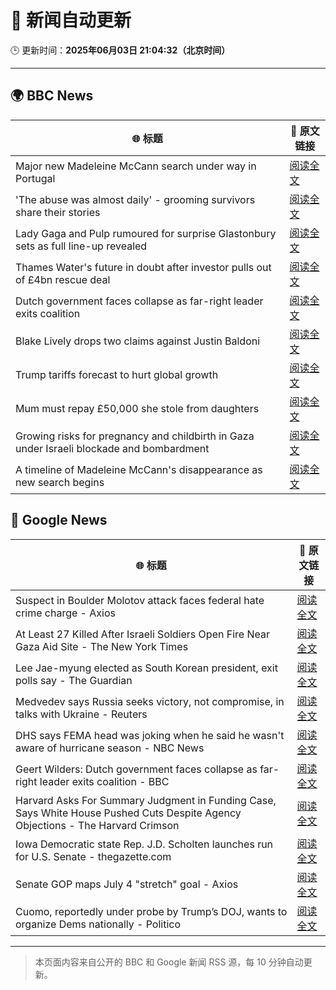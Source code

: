 # 🧠 新闻自动更新

🕒 更新时间：**2025年06月03日 21:04:32（北京时间）**

---

## 🌍 BBC News

| 🌐 标题 | 🔗 原文链接 |
|--------|-------------|
| Major new Madeleine McCann search under way in Portugal | [阅读全文](https://www.bbc.com/news/articles/cy4k1vg34wlo) |
| 'The abuse was almost daily' - grooming survivors share their stories | [阅读全文](https://www.bbc.com/news/articles/c62n72mj113o) |
| Lady Gaga and Pulp rumoured for surprise Glastonbury sets as full line-up revealed | [阅读全文](https://www.bbc.com/news/articles/cx2jd8e6918o) |
| Thames Water's future in doubt after investor pulls out of £4bn rescue deal | [阅读全文](https://www.bbc.com/news/articles/c93leknykvyo) |
| Dutch government faces collapse as far-right leader exits coalition | [阅读全文](https://www.bbc.com/news/articles/c0r1x5yyd5wo) |
| Blake Lively drops two claims against Justin Baldoni | [阅读全文](https://www.bbc.com/news/articles/c62v5g81857o) |
| Trump tariffs forecast to hurt global growth | [阅读全文](https://www.bbc.com/news/articles/cq69j753egeo) |
| Mum must repay £50,000 she stole from daughters | [阅读全文](https://www.bbc.com/news/articles/c780r74m9m2o) |
| Growing risks for pregnancy and childbirth in Gaza under Israeli blockade and bombardment | [阅读全文](https://www.bbc.com/news/articles/c626ljrp21yo) |
| A timeline of Madeleine McCann's disappearance as new search begins | [阅读全文](https://www.bbc.com/news/articles/c2lkwzp0r81o) |

## 📰 Google News

| 🌐 标题 | 🔗 原文链接 |
|--------|-------------|
| Suspect in Boulder Molotov attack faces federal hate crime charge - Axios | [阅读全文](https://news.google.com/rss/articles/CBMigwFBVV95cUxQazJFazRFcWhjR3otX3QtNno0ZERfekR4T2hJX3NaeE1xX1ZNUUtkTW5KVV9pRmZ5c2dwN2lHY19yMEJvYWdKa3RxbEdUd2h5cVpHWjNwZXIxYzZISm1PbmdBeVBVOUlqYlU3YkxYQjluS3JWdlh6Vk1Ya1BSV0JJZkNXbw?oc=5) |
| At Least 27 Killed After Israeli Soldiers Open Fire Near Gaza Aid Site - The New York Times | [阅读全文](https://news.google.com/rss/articles/CBMijwFBVV95cUxPMDBvMjdmN2xPMnloV180MjN4QktkakRvR3Y0OWlmM0V5MkRTZDlQeF90QzkwaGJVN3I1N0ppVnlyVzBhQUVjWGM0R212NXZhVVdUWE9VSkVSZkpNVHNRUGZrM3ZhRW1VTHRGRG1oblNvX2picG41Tmg3TlFJb3lUVnV6Wjl4Nl84dU5yNzNWSQ?oc=5) |
| Lee Jae-myung elected as South Korean president, exit polls say - The Guardian | [阅读全文](https://news.google.com/rss/articles/CBMirAFBVV95cUxQVmdjZ1dlZldwXzBGSGRpdWR1b3B0NDh5ZjJJZGczME5wQXZ1aXhrMFlVYVBsV3RfRFhFZE9fV1dmdEp4SFNfTFhnOE55NDkwU3lxLWRtVlpxV1NWd0JXZ1Bvd0JGTGNBV3JURDJzQXFULVhESXdQNTZybDk0dmZkSlo0M1pTWXVWMV9vOVZsMV9iaHpQcVhfTjQtWkowdHdwZFV5SzRHblZhMW9B?oc=5) |
| Medvedev says Russia seeks victory, not compromise, in talks with Ukraine - Reuters | [阅读全文](https://news.google.com/rss/articles/CBMiuAFBVV95cUxQX2w3OGxJNklOOVltVzA4UnBfMHNFaVRwOHpWZlpmY2pLOElLSC1ZWTFpbFFISFRXWDBaeGkzNVN5dmxBZjN2NzhnX0pCZGNsZFBZdHZacnlxeG5qUUp3UDFJZGlQUzRZSHN0T1pRM1J2WC01Y1pEaE53Q1JPT3VSZ0lMdk15QjViQUpRV3ZPR3FuZkwxNjZxNDJJUkVzT1hFLUpqVXA4R0pkVjA0a0FUZWI4eDM1emxv?oc=5) |
| DHS says FEMA head was joking when he said he wasn't aware of hurricane season - NBC News | [阅读全文](https://news.google.com/rss/articles/CBMivgFBVV95cUxPRGJ3dXV5TkZDZ1JTZmplOENpZjJaYlEyS05QbEdkUGw4d3dqU0R6Smc5dm9aQ3NZN1YwVDgxdnM5b3NDRDFabkg0bndVYTlrby1ZWFFKRHdZQWlnb2JzS0Y5QUV0VlFvVlZ5RktraTdzLUF5Mnc1QlUtX3FqZllzYk9zc29OUG1TeTM3c1pLWWx6aExNdHRzMldwZlB1RldGcVM5eTJFWkxTeUlCcDUzX1ZOWXlYZVJQR2FVLUxB0gFWQVVfeXFMUDdrN2RBNGNQSXA0WFdrRzVIUUpMMmRVMjdxSkNlNklWVFlLRWNYZ09GNzNLOFlrc01sRG9yTUdxczlUTkVidzhJVWdKWm9lSEpMblhCYXc?oc=5) |
| Geert Wilders: Dutch government faces collapse as far-right leader exits coalition - BBC | [阅读全文](https://news.google.com/rss/articles/CBMiWkFVX3lxTE9YSHR2anNTRkRzOHB6WFRicEdxWlh0a1F2b3NmdU1scC1rM0lWLWJSdHVLckJRdTdYc2VlaDRjcWFBZHFMb2lmUExpUWNhRWJTdUlBTHVMRWdoZ9IBX0FVX3lxTFBjQy01RFRsM1JSVklvMy14MHAzRzVyQnZZdmFUUUlJTUpaMkM1b2dPRTJGcmYwM2RXb2Y4di1pVjJHajRzbVl6dGIxRlNMeEJuTUp4bExRdWoyZm5fRXlv?oc=5) |
| Harvard Asks For Summary Judgment in Funding Case, Says White House Pushed Cuts Despite Agency Objections - The Harvard Crimson | [阅读全文](https://news.google.com/rss/articles/CBMif0FVX3lxTE5GMml2VTkzb2ZFYXZ0WW5hVWc4dmpldEh1UkFaRFplZHVOV1JEdGZ6OWZaa0s0T0ctUHItVWhZdXB0cF9XSUZVQUF6UUhXbjZxNHBPWXAzX1IxdmQ5U3VfdkdYOXJmNUxnRjFtTkN1LTMwbG04dHZCUFdrVnlPVzA?oc=5) |
| Iowa Democratic state Rep. J.D. Scholten launches run for U.S. Senate - thegazette.com | [阅读全文](https://news.google.com/rss/articles/CBMitAFBVV95cUxQdG5MZldjZm82TE9va1BTVFpWbG5rbWtCM3c3V1hTQ2ZUcW5uYmVBeEJLZGJZUkg2Y0VBQy1hMFRIWHpPcnQ3U3R6QXFRTkx1d3FqUVEtMklYeUItZHZKUGRmOTFHTzhlM3dUUlJEOS13cjZDQm1rZkdXVmdLWmxvRERIMXhNUzBINV9PUkd5VGpYTFpyYjIybURqc3Q2WjJzNmhwUkI2NnBqSGhGVkY3clBOaXk?oc=5) |
| Senate GOP maps July 4 "stretch" goal - Axios | [阅读全文](https://news.google.com/rss/articles/CBMid0FVX3lxTE1RWVVtRFFHOXN1dXhaNG5iVXRyb3FOMVZVdVo4ZjNuVWE1cm9pcjc3b0V2UlNOcmx5SDcxS1NUWHFlb0NhWmd3cnFWaTJxTXBwTDhvUkV0MXE5d0c0WDBIQkwyTmZjekhHUEJJVmN6aktucWhYaDdr?oc=5) |
| Cuomo, reportedly under probe by Trump’s DOJ, wants to organize Dems nationally - Politico | [阅读全文](https://news.google.com/rss/articles/CBMixAFBVV95cUxNNm9NeW5xaV9mSndSSFhsWXFZeHBqdlFHekNJM2ZKZkl2VGtKMEVSQ1FsTW1xY1Z1UmMtRVd0eklIRk9ycWlaazdPMDdYYkhwYkFyWXJnc2pCSGhTbEkteWJuazV0Z3htd1B4VkRvTGI5UTduVHpSZnV5bmhsT3J2bmM4SUVjYnowZUticHltb0ItUDMxWERrMU05alFCNnhxYmdycVBSbXd1RG0zZGJjeHBraUc5WWdwZjZYYjM2N0tLeXJv?oc=5) |

---
> 本页面内容来自公开的 BBC 和 Google 新闻 RSS 源，每 10 分钟自动更新。